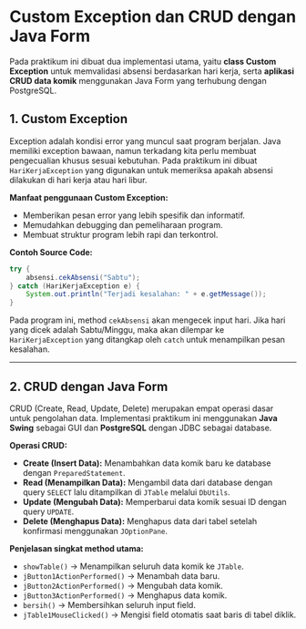 # Custom Exception dan CRUD dengan Java Form

Pada praktikum ini dibuat dua implementasi utama, yaitu **class Custom Exception** untuk memvalidasi absensi berdasarkan hari kerja, serta **aplikasi CRUD data komik** menggunakan Java Form yang terhubung dengan PostgreSQL.

## 1. Custom Exception
Exception adalah kondisi error yang muncul saat program berjalan. Java memiliki exception bawaan, namun terkadang kita perlu membuat pengecualian khusus sesuai kebutuhan. Pada praktikum ini dibuat `HariKerjaException` yang digunakan untuk memeriksa apakah absensi dilakukan di hari kerja atau hari libur.

**Manfaat penggunaan Custom Exception:**
- Memberikan pesan error yang lebih spesifik dan informatif.  
- Memudahkan debugging dan pemeliharaan program.  
- Membuat struktur program lebih rapi dan terkontrol.  

**Contoh Source Code:**
```java
try {
    absensi.cekAbsensi("Sabtu");
} catch (HariKerjaException e) {
    System.out.println("Terjadi kesalahan: " + e.getMessage());
}
```
Pada program ini, method `cekAbsensi` akan mengecek input hari. Jika hari yang dicek adalah Sabtu/Minggu, maka akan dilempar ke `HariKerjaException` yang ditangkap oleh `catch` untuk menampilkan pesan kesalahan.

---

## 2. CRUD dengan Java Form
CRUD (Create, Read, Update, Delete) merupakan empat operasi dasar untuk pengolahan data. Implementasi praktikum ini menggunakan **Java Swing** sebagai GUI dan **PostgreSQL** dengan JDBC sebagai database.

**Operasi CRUD:**
- **Create (Insert Data):** Menambahkan data komik baru ke database dengan `PreparedStatement`.  
- **Read (Menampilkan Data):** Mengambil data dari database dengan query `SELECT` lalu ditampilkan di `JTable` melalui `DbUtils`.  
- **Update (Mengubah Data):** Memperbarui data komik sesuai ID dengan query `UPDATE`.  
- **Delete (Menghapus Data):** Menghapus data dari tabel setelah konfirmasi menggunakan `JOptionPane`.  

**Penjelasan singkat method utama:**
- `showTable()` → Menampilkan seluruh data komik ke `JTable`.  
- `jButton1ActionPerformed()` → Menambah data baru.  
- `jButton2ActionPerformed()` → Mengubah data komik.  
- `jButton3ActionPerformed()` → Menghapus data komik.  
- `bersih()` → Membersihkan seluruh input field.  
- `jTable1MouseClicked()` → Mengisi field otomatis saat baris di tabel diklik.  
